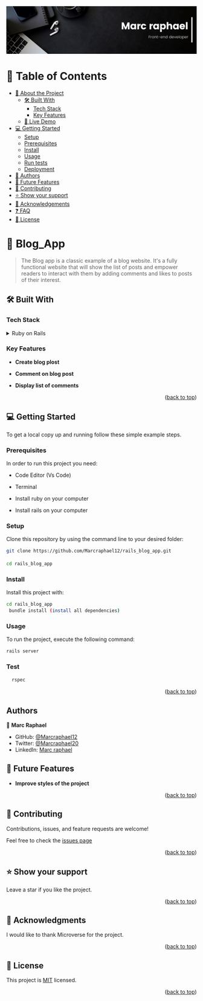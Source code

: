 <div align="center">
  <!-- You are encouraged to replace this logo with your own! Otherwise you can also remove it. -->
  <img src="Marcraphael.png" alt="banner image" width="auto"  height="auto" />
  <br/>
</div>

<!-- TABLE OF CONTENTS -->

<a name="readme-top"></a>

# 📗 Table of Contents

- [📖 About the Project](#about-project)
  - [🛠 Built With](#built-with)
    - [Tech Stack](#tech-stack)
    - [Key Features](#key-features)
  - [🚀 Live Demo](#live-demo)
- [💻 Getting Started](#getting-started)
  - [Setup](#setup)
  - [Prerequisites](#prerequisites)
  - [Install](#install)
  - [Usage](#usage)
  - [Run tests](#run-tests)
  - [Deployment](#triangular_flag_on_post-deployment)
- [👥 Authors](#authors)
- [🔭 Future Features](#future-features)
- [🤝 Contributing](#contributing)
- [⭐️ Show your support](#support)
- [🙏 Acknowledgements](#acknowledgements)
- [❓ FAQ](#faq)
- [📝 License](#license)


# 📖 Blog_App <a name="about-project"></a>

> The Blog app is a classic example of a blog website. It's a fully functional website that will show the list of posts and empower readers to interact with them by adding comments and likes to posts of their interest.


## 🛠 Built With <a name="built-with"></a>

### Tech Stack <a name="tech-stack"></a>

<details>
  <summary>Ruby on Rails</summary>
  <ul>
    <li><a href="https://ruby-doc.org/core-3.1.2/">Ruby</a></li>
  </ul>
    <ul>
    <li><a href="https://ruby-doc.org/core-3.1.2/">Rails</a></li>
  </ul>
</details>

### Key Features <a name="key-features"></a>

- **Create blog plost**

- **Comment on blog post**

- **Display list of comments**

<p align="right">(<a href="#readme-top">back to top</a>)</p>

## 💻 Getting Started <a name="getting-started"></a>

To get a local copy up and running follow these simple example steps.

### Prerequisites

In order to run this project you need:

- Code Editor (Vs Code)

- Terminal

- Install ruby on your computer

- Install rails on your computer

### Setup

Clone this repository by using the command line to your desired folder:  

```sh
git clone https://github.com/Marcraphael12/rails_blog_app.git

cd rails_blog_app
```

### Install

Install this project with:

```sh
cd rails_blog_app
 bundle install (install all dependencies)
```

### Usage

To run the project, execute the following command:

```sh
rails server
```

### Test

```sh
  rspec
```

<p align="right">(<a href="#readme-top">back to top</a>)</p>

## Authors <a name="authors"></a>

👤 **Marc Raphael**

- GitHub: [@Marcraphael12](https://github.com/Marcraphael12)
- Twitter: [@Marcraphael20](https://twitter.com/MarcRaphael20)
- LinkedIn: [Marc raphael](http://www.linkedin.com/in/marc-raphael-326039204)


## 🔭 Future Features <a name="future-features"></a>

- **Improve styles of the project**

<p align="right">(<a href="#readme-top">back to top</a>)</p>


## 🤝 Contributing <a name="contributing"></a>

Contributions, issues, and feature requests are welcome!

Feel free to check the [issues page](https://github.com/Marcraphael12/rails_blog_app/issues)


<p align="right">(<a href="#readme-top">back to top</a>)</p>


## ⭐️ Show your support <a name="support"></a>

Leave a star if you like the project.

<p align="right">(<a href="#readme-top">back to top</a>)</p>

## 🙏 Acknowledgments <a name="acknowledgements"></a>

I would like to thank Microverse for the project.

<p align="right">(<a href="#readme-top">back to top</a>)</p>

## 📝 License <a name="license"></a>

This project is [MIT](./MIT.md) licensed.

<p align="right">(<a href="#readme-top">back to top</a>)</p>
